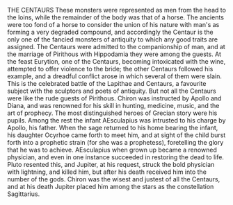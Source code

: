 THE CENTAURS
  These monsters were represented as men from the head to the loins,
  while the remainder of the body was that of a horse. The ancients were
  too fond of a horse to consider the union of his nature with man's
  as forming a very degraded compound, and accordingly the Centaur is
  the only one of the fancied monsters of antiquity to which any good
  traits are assigned. The Centaurs were admitted to the companionship
  of man, and at the marriage of Pirithous with Hippodamia they were
  among the guests. At the feast Eurytion, one of the Centaurs, becoming
  intoxicated with the wine, attempted to offer violence to the bride;
  the other Centaurs followed his example, and a dreadful conflict arose
  in which several of them were slain. This is the celebrated battle
  of the Lapithae and Centaurs, a favourite subject with the sculptors
  and poets of antiquity.
  But not all the Centaurs were like the rude guests of Pirithous.
  Chiron was instructed by Apollo and Diana, and was renowned for his
  skill in hunting, medicine, music, and the art of prophecy. The most
  distinguished heroes of Grecian story were his pupils. Among the
  rest the infant AEsculapius was intrusted to his charge by Apollo, his
  father. When the sage returned to his home bearing the infant, his
  daughter Ocyrhoe came forth to meet him, and at sight of the child
  burst forth into a prophetic strain (for she was a prophetess),
  foretelling the glory that he was to achieve. AEsculapius when grown
  up became a renowned physician, and even in one instance succeeded
  in restoring the dead to life. Pluto resented this, and Jupiter, at
  his request, struck the bold physician with lightning, and killed him,
  but after his death received him into the number of the gods.
  Chiron was the wisest and justest of all the Centaurs, and at his
  death Jupiter placed him among the stars as the constellation
  Sagittarius.